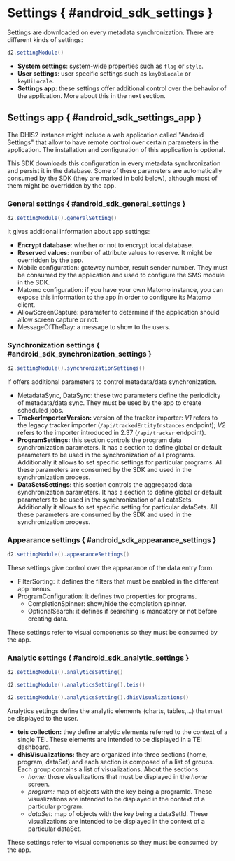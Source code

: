 # Settings { #android_sdk_settings }

Settings are downloaded on every metadata synchronization. There are different kinds of settings:

```java
d2.settingModule()
```

- **System settings**: system-wide properties such as `flag` or `style`.
- **User settings**: user specific settings such as `keyDbLocale` or `keyUiLocale`.
- **Settings app**: these settings offer additional control over the behavior of the application. More about this in the next section.



## Settings app { #android_sdk_settings_app }

The DHIS2 instance might include a web application called "Android Settings" that allow to have remote control over certain parameters in the application. The installation and configuration of this application is optional.

This SDK downloads this configuration in every metadata synchronization and persist it in the database. Some of these parameters are automatically consumed by the SDK (they are marked in bold below), although most of them might be overridden by the app.

### General settings { #android_sdk_general_settings }

```java
d2.settingModule().generalSetting()
```

It gives additional information about app settings:

- **Encrypt database**: whether or not to encrypt local database.
- **Reserved values**: number of attribute values to reserve. It might be overridden by the app.
- Mobile configuration: gateway number, result sender number. They must be consumed by the application and used to configure the SMS module in the SDK.
- Matomo configuration: if you have your own Matomo instance, you can expose this information to the app in order to configure its Matomo client.
- AllowScreenCapture: parameter to determine if the application should allow screen capture or not.
- MessageOfTheDay: a message to show to the users.

### Synchronization settings { #android_sdk_synchronization_settings }

```java
d2.settingModule().synchronizationSettings()
```

If offers additional parameters to control metadata/data synchronization.

- MetadataSync, DataSync: these two parameters define the periodicity of metadata/data sync. They must be used by the app to create scheduled jobs.
- **TrackerImporterVersion:** version of the tracker importer: *V1* refers to the legacy tracker importer (`/api/trackedEntityInstances` endpoint); *V2* refers to the importer introduced in 2.37 (`/api/tracker` endpoint).
- **ProgramSettings:** this section controls the program data synchronization parameters. It has a section to define global or default parameters to be used in the synchronization of all programs. Additionally it allows to set specific settings for particular programs. All these parameters are consumed by the SDK and used in the synchronization process.
- **DataSetsSettings:** this section controls the aggregated data synchronization parameters. It has a section to define global or default parameters to be used in the synchronization of all dataSets. Additionally it allows to set specific setting for particular dataSets. All these parameters are consumed by the SDK and used in the synchronization process.

### Appearance settings { #android_sdk_appearance_settings }

```java
d2.settingModule().appearanceSettings()
```

These settings give control over the appearance of the data entry form. 

- FilterSorting: it defines the filters that must be enabled in the different app menus.
- ProgramConfiguration: it defines two properties for programs.
    - CompletionSpinner: show/hide the completion spinner.
    - OptionalSearch: it defines if searching is mandatory or not before creating data.

These settings refer to visual components so they must be consumed by the app.

### Analytic settings { #android_sdk_analytic_settings }

```java
d2.settingModule().analyticsSetting()

d2.settingModule().analyticsSetting().teis()

d2.settingModule().analyticsSetting().dhisVisualizations()
```

Analytics settings define the analytic elements (charts, tables,...) that must be displayed to the user.

- **teis collection:** they define analytic elements referred to the context of a single TEI. These elements are intended to be displayed in a TEI dashboard.
- **dhisVisualizations:** they are organized into three sections (home, program, dataSet) and each section is composed of a list of groups. Each group contains a list of visualizations. About the sections:
    - *home:* those visualizations that must be displayed in the *home* screen.
    - *program:* map of objects with the key being a programId. These visualizations are intended to be displayed in the context of a particular program.
    - *dataSet:* map of objects with the key being a dataSetId. These visualizations are intended to be displayed in the context of a particular dataSet.


These settings refer to visual components so they must be consumed by the app.